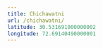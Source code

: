 ```yaml
---
title: Chichawatni
url: /chichawatni/
latitude: 30.531691000000002
longitude: 72.69140490000001
---
```

